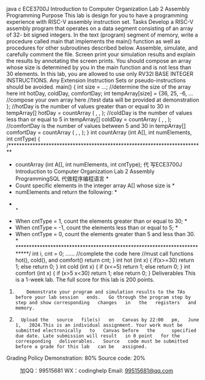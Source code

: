 java c
ECE3700J Introduction to Computer Organization
Lab 2 Assembly Programming
Purpose
This lab is design for you to have a programming experience   with   RISC-V   assembly   instruction   set.
Tasks
Develop a RISC-V assembly program that operates on a   data   segment   consisting   of   an   array   of   32-   bit signed integers. In the text (program) segment   of   memory, write   a procedure   called main   that         implements the main()   function as well as procedures for other subroutines   described below.
Assemble, simulate, and carefully comment the file.   Screen print your   simulation results   and explain the results by annotating the screen prints. You should compose   an   array whose   size   is   determined by you in the main   function and is not less than 30   elements.
In this lab, you are allowed to use only RV32I BASE INTEGER   INSTRUCTIONS.   Any   Extension   Instruction   Sets or pseudo-instructions should be avoided.
main()   {
int size =   ...;      //determine   the   size   of   the   array here
int hotDay, coldDay,   comfortDay;
int tempArray[size] =   {36,   25,   -6,
... //compose   your   own   array   here
//test data will be provided   at demonstration
};
//hotDay is the number of   values   greater   than   or   equal   to   30   in   tempArray[]
hotDay =   countArray   (                  ,                      ,                           );
//coldDay is the number of   values   less   than   or   equal   to   5   in   tempArray[]
coldDay =   countArray   (                  ,                      ,                           );
//comfortDay is the number of   values   between   5   and   30   in   tempArray[]
comfortDay =   countArray   (                     ,                      ,                         );
}
int countArray   (int A[], int   numElements,   int   cntType)   {
/*************************************************************************
* countArray   (int A[], int   numElements,   int   cntType);                                                 代 写ECE3700J Introduction to Computer Organization Lab 2 Assembly ProgrammingSQL
代做程序编程语言            *
* Count specific elements   in   the   integer   array A[] whose   size   is                        *
* numElements and   return   the   following:                                                                                                    *
*                                                                                                                                                                                                                     *
* When cntType = 1,   count   the   elements   greater   than   or   equal   to   30;               *
* When cntType = -1,   count   the   elements   less   than   or   equal   to   5;                        *
* When cntType = 0,   count   the   elements   greater   than   5   and   less   than   30.   *
*************************************************************************/
int   i,   cnt   =   0;
...... //complete   the   code   here
//must call functions   hot(),   cold(),   and   comfort()
return   cnt;
}
int hot   (int   x)   {
if(x>=30) return   1;
else   return   0;
}
int   cold   (int x)   {
if   (x<=5)   return   1;
else   return   0;
}
int   comfort   (int x)   {
if   (x>5    x<30)   return   1;
else   return   0;
}
Deliverables
This is a   1-week lab. The full   score   for this   lab   is   200 points.
1)         Demonstrate your program and simulation results to the TAs before your lab session   ends.   Go through the program step by step and show corresponding   changes   in   the   registers   and   memory.
2)       Upload the   source   file(s)   on   Canvas by 22:00   pm,   June   1,   2024.This is an individual assignment. Your work must be submitted electronically   to   Canvas before   the      specified due date. Late submission will result   in 0 point   for the   corresponding   deliverables.   Source   code must be submitted before a grade for this lab   can be   assigned.
Grading Policy
Demonstration: 80%
Source code: 20%





         
加QQ：99515681  WX：codinghelp  Email: 99515681@qq.com
